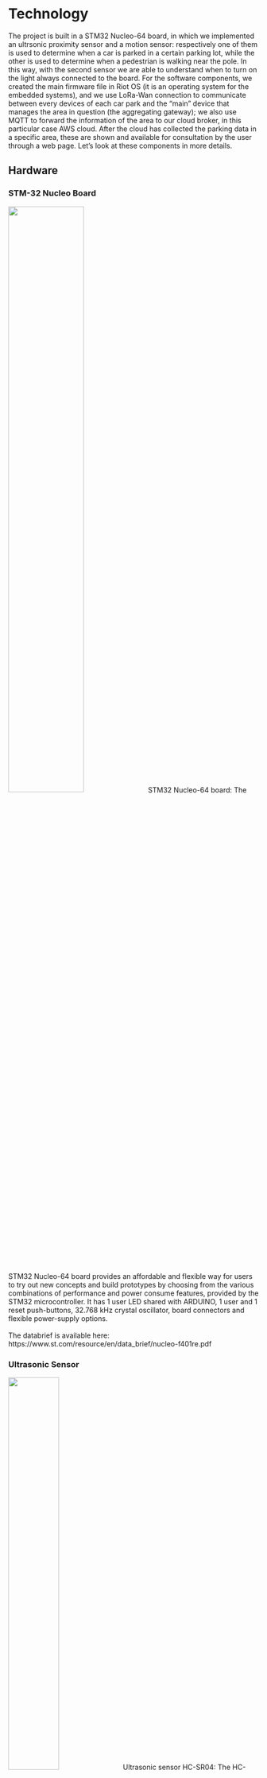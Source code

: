 # Technology
The project is built in a STM32 Nucleo-64 board, in which we implemented an ultrsonic proximity sensor and a motion sensor: respectively one of them is used to determine when a car is parked in a certain parking lot, while the other is used to determine when a pedestrian is walking near the pole. In this way, with the second sensor we are able to understand when to turn on the light always connected to the board.
For the software components, we created the main firmware file in Riot OS (it is an operating system for the embedded systems), and we use LoRa-Wan connection to communicate between every devices of each car park and the “main” device that manages the area in question (the aggregating gateway); we also use MQTT to forward the information of the area to our cloud broker, in this particular case AWS cloud. After the cloud has collected the parking data in a specific area, these are shown and available for consultation by the user through a web page.
Let’s look at these components in more details.

## Hardware
### STM-32 Nucleo Board
<img src="https://github.com/Progedit/Lights-on-Parking/blob/e16710c8107c9f4f39fad81d472b33643338de2c/images/STM-32%20NucleoBoard.jpg" width=55% height=55%>
STM32 Nucleo-64 board: The STM32 Nucleo-64 board provides an affordable and flexible way for users to try out new concepts and build prototypes by choosing from the various combinations of performance and power consume features, provided by the STM32 microcontroller. It has 1 user LED shared with ARDUINO, 1 user and 1 reset push-buttons, 32.768 kHz crystal oscillator, board connectors and flexible power-supply options.
<br/>
<br/>
The databrief is available here: https://www.st.com/resource/en/data_brief/nucleo-f401re.pdf

### Ultrasonic Sensor
<img src="https://github.com/Progedit/Lights-on-Parking/blob/e16710c8107c9f4f39fad81d472b33643338de2c/images/Ultrasonic%20Sensor.jpg" width=45% height=45%>
Ultrasonic sensor HC-SR04: The HC-SR04 ultrasonic sensor uses sonar to determine distance to an object like bats or dolphins do. It offers excellent non-contact range detection with high accuracy and stable readings in an easy-to-use package. It operates in a distance range going from 2cm to 400 cm. Its operation is not affected by sunlight or black material.
The sensor come with 4 pins that correspond:

- VCC = +5VDC.
- Trig = Trigger input of Sensor.
- Echo = Echo output of Sensor.
- GND = GND.

Datasheet is available here: https://cdn.sparkfun.com/datasheets/Sensors/Proximity/HCSR04.pdf

### Movement Sensor
<img src="https://github.com/Progedit/Lights-on-Parking/blob/e16710c8107c9f4f39fad81d472b33643338de2c/images/Movement%20Sensor.jpg" widht=0.1% height=0.1%>
HC-SR501 PIR Sensor: HC-SR501 PIR Sensor detects motion by measuring changes in the infrared (heat) levels emitted by surrounding objects. When motion is detected the PIR sensor outputs a high signal on its output pin.
HC-SR501 PIR Sensor has an adjustable delay before firing and adjustable sensitivity. Runs on 4.5-20V, Digital signal output is High 3.3 V / Low 0V. Sensing range is about 7 meters (100 degree cone). Turning potentiometer clockwise increases sensing range (about 7 meters), on the contrary, sensing range decreases (about 3 meters).
<br/>
<br/>
Datasheet is available here: https://www.robotpark.com/image/data/PRO/91118/31227sc.pdf

### LED Light
<img src="https://github.com/Progedit/Lights-on-Parking/blob/e16710c8107c9f4f39fad81d472b33643338de2c/images/LED.jpg" width=45% height=45%>

### How they interact between them: 
<img src="https://github.com/Progedit/Lights-on-Parking/blob/e16710c8107c9f4f39fad81d472b33643338de2c/images/Hardware%20Component's%20Schema.png" width=85% height=85%>

## Software
RIOT OS: RIOT is a small operating system for networked, memory-constrained systems with focus on low-power wireless Internet of Things devices. It is open-source software.
RIOT is based on a microkernel architecture and in constrast to other operating systems with similarly low memory use, it allows applications software programming with the programming language C and C++, also by an experimental API. It has full multithreading and real-time abilities, and also SSL and TLS are supported by popular libraries.
Riot OS gives us the possibility to create the main file that can be flashed in a big range of boards or simulate the functioning of the software in the terminal.

AWS: AWS IoT Core allows to connect devices to AWS services or to other devices, protect data and interactions, process and perform actions on device data, enable interactions between applications and devices even when they are offline and consequently produce low-cost devices with Alexa integrated.

WebApp: It is a simple web page through which the user can interact with the system. Here you can monitor the situation of an area of the city, seeing how many parking spaces are available in that area.

<img src="https://github.com/Progedit/Lights-on-Parking/blob/e16710c8107c9f4f39fad81d472b33643338de2c/images/Software%20Components'%20Schema.png" width=85% height=85%>

MQTT-S aggregating gateway:MQTT (MQ Telemetry Transport) is a standard ISO publish-subscribe light messaging protocol that sits on top of TCP/IP. It is designed for situations where low impact is required and where bandwidth is limited. The publish-subscribe pattern requires a messaging broker: the broker is responsible for distributing the messages to the intended clients.
MQTT-SN is a variation of the protocol intended for embedded systems that are not TCP/IP based.

LoRaWAN is one of several protocols developed to define the upper layers of the network. LoRaWAN is a cloud-based MAC (Media Access Control) layer protocol but serves primarily as a network layer protocol for managing communications between LPWAN (Low Power Wide Area Network) gateways 
